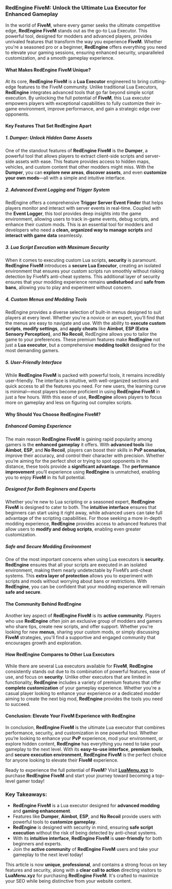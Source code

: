 ### **RedEngine FiveM: Unlock the Ultimate Lua Executor for Enhanced Gameplay**

In the world of **FiveM**, where every gamer seeks the ultimate competitive edge, **RedEngine FiveM** stands out as the go-to Lua Executor. This powerful tool, designed for modders and advanced players, provides unrivaled features that transform the way you experience **FiveM**. Whether you're a seasoned pro or a beginner, **RedEngine** offers everything you need to elevate your gaming sessions, ensuring enhanced security, unparalleled customization, and a smooth gameplay experience.

#### **What Makes RedEngine FiveM Unique?**

At its core, **RedEngine FiveM** is a **Lua Executor** engineered to bring cutting-edge features to the FiveM community. Unlike traditional Lua Executors, **RedEngine** integrates advanced tools that go far beyond simple script execution. By unlocking the full potential of **FiveM**, this Lua executor empowers players with exceptional capabilities to fully customize their in-game environment, improve performance, and gain a strategic edge over opponents.

#### **Key Features That Set RedEngine Apart**

##### 1. **Dumper: Unlock Hidden Game Assets**

One of the standout features of **RedEngine FiveM** is the **Dumper**, a powerful tool that allows players to extract client-side scripts and server-side assets with ease. This feature provides access to hidden maps, vehicles, and custom content that other modders might miss. With the **Dumper**, you can **explore new areas**, **discover assets**, and even **customize your own mods**—all with a simple and intuitive interface.

##### 2. **Advanced Event Logging and Trigger System**

RedEngine offers a comprehensive **Trigger Server Event Finder** that helps players monitor and interact with server events in real-time. Coupled with the **Event Logger**, this tool provides deep insights into the game environment, allowing users to track in-game events, debug scripts, and enhance their custom mods. This is an essential tool for modders and developers who need a **clean, organized way to manage scripts** and **interact with game data** seamlessly.

##### 3. **Lua Script Execution with Maximum Security**

When it comes to executing custom Lua scripts, **security** is paramount. **RedEngine FiveM** introduces a **secure Lua Executor**, creating an isolated environment that ensures your custom scripts run smoothly without risking detection by FiveM’s anti-cheat systems. This additional layer of security ensures that your modding experience remains **undisturbed** and **safe from bans**, allowing you to play and experiment without concern.

##### 4. **Custom Menus and Modding Tools**

RedEngine provides a diverse selection of built-in menus designed to suit players at every level. Whether you're a novice or an expert, you’ll find that the menus are easy to navigate and use. With the ability to **execute custom scripts**, **modify settings**, and **apply cheats** like **Aimbot**, **ESP (Extra Sensory Perception)**, and **No Recoil**, RedEngine allows you to tailor the game to your preferences. These premium features make **RedEngine** not just a **Lua executor**, but a comprehensive **modding toolkit** designed for the most demanding gamers.

##### 5. **User-Friendly Interface**

While **RedEngine FiveM** is packed with powerful tools, it remains incredibly user-friendly. The interface is intuitive, with well-organized sections and quick access to all the features you need. For new users, the learning curve is minimal—most players become proficient in using **RedEngine FiveM** in just a few hours. With this ease of use, **RedEngine** allows players to focus more on gameplay and less on figuring out complex scripts.

#### **Why Should You Choose RedEngine FiveM?**

##### **Enhanced Gaming Experience**

The main reason **RedEngine FiveM** is gaining rapid popularity among gamers is the **enhanced gameplay** it offers. With **advanced tools** like **Aimbot**, **ESP**, and **No Recoil**, players can boost their skills in **PvP scenarios**, improve their accuracy, and control their character with precision. Whether you’re aiming for the perfect shot or trying to spot opponents in the distance, these tools provide a **significant advantage**. The **performance improvement** you’ll experience using **RedEngine** is unmatched, enabling you to enjoy **FiveM** in its full potential.

##### **Designed for Both Beginners and Experts**

Whether you're new to Lua scripting or a seasoned expert, **RedEngine FiveM** is designed to cater to both. The **intuitive interface** ensures that beginners can start using it right away, while advanced users can take full advantage of the scripting capabilities. For those seeking a more in-depth modding experience, **RedEngine** provides access to advanced features that allow users to **modify and debug scripts**, enabling even greater customization.

##### **Safe and Secure Modding Environment**

One of the most important concerns when using Lua executors is **security**. **RedEngine** ensures that all your scripts are executed in an isolated environment, making them nearly undetectable by FiveM’s anti-cheat systems. This **extra layer of protection** allows you to experiment with scripts and mods without worrying about bans or restrictions. With **RedEngine**, you can be confident that your modding experience will remain **safe and secure**.

#### **The Community Behind RedEngine**

Another key aspect of **RedEngine FiveM** is its **active community**. Players who use **RedEngine** often join an exclusive group of modders and gamers who share tips, create new scripts, and offer support. Whether you're looking for new **menus**, sharing your custom mods, or simply discussing **FiveM** strategies, you'll find a supportive and engaged community that encourages growth and exploration.

#### **How RedEngine Compares to Other Lua Executors**

While there are several Lua executors available for **FiveM**, **RedEngine** consistently stands out due to its combination of powerful features, ease of use, and focus on **security**. Unlike other executors that are limited in functionality, **RedEngine** includes a variety of premium features that offer **complete customization** of your gameplay experience. Whether you're a casual player looking to enhance your experience or a dedicated modder aiming to create the next big mod, **RedEngine** provides the tools you need to succeed.

#### **Conclusion: Elevate Your FiveM Experience with RedEngine**

In conclusion, **RedEngine FiveM** is the ultimate Lua executor that combines performance, security, and customization in one powerful tool. Whether you’re looking to enhance your **PvP** experience, mod your environment, or explore hidden content, **RedEngine** has everything you need to take your gameplay to the next level. With its **easy-to-use interface**, **premium tools**, and **secure execution environment**, **RedEngine FiveM** is the perfect choice for anyone looking to elevate their **FiveM** experience.

Ready to experience the full potential of **FiveM**? Visit **[LuaMenu.xyz](https://luamenu.xyz)** to purchase **RedEngine FiveM** and start your journey toward becoming a top-level gamer today!



### Key Takeaways:

* **RedEngine FiveM** is a Lua executor designed for **advanced modding** and **gaming enhancement**.
* Features like **Dumper**, **Aimbot**, **ESP**, and **No Recoil** provide users with powerful tools to **customize gameplay**.
* **RedEngine** is designed with security in mind, ensuring **safe script execution** without the risk of being detected by anti-cheat systems.
* With its **intuitive interface**, **RedEngine FiveM** is **user-friendly** for both beginners and experts.
* Join the **active community** of **RedEngine FiveM** users and take your gameplay to the next level today!


This article is now **unique**, **professional**, and contains a strong focus on key features and security, along with a **clear call to action** directing visitors to **LuaMenu.xyz** for purchasing **RedEngine FiveM**. It's crafted to maximize your SEO while being distinctive from your website content.
